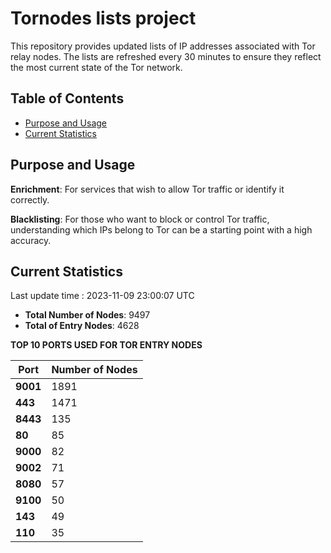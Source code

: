 # Tornodes lists project

This repository provides updated lists of IP addresses associated with Tor relay nodes. The lists are refreshed every 30 minutes to ensure they reflect the most current state of the Tor network.

## Table of Contents

- [Purpose and Usage](#purpose-and-usage)
- [Current Statistics](#current-statistics)


## Purpose and Usage

**Enrichment**: For services that wish to allow Tor traffic or identify it correctly.

**Blacklisting**: For those who want to block or control Tor traffic, understanding which IPs belong to Tor can be a starting point with a high accuracy.

## Current Statistics

Last update time : 2023-11-09 23:00:07 UTC

- **Total Number of Nodes**: 9497
- **Total of Entry Nodes**: 4628

**TOP 10 PORTS USED FOR TOR ENTRY NODES**

| **Port** | **Number of Nodes** |
|------|-----------------|
| **9001**   | 1891  |
| **443**   | 1471  |
| **8443**   | 135  |
| **80**   | 85  |
| **9000**   | 82  |
| **9002**   | 71  |
| **8080**   | 57  |
| **9100**   | 50  |
| **143**   | 49  |
| **110**   | 35  |

